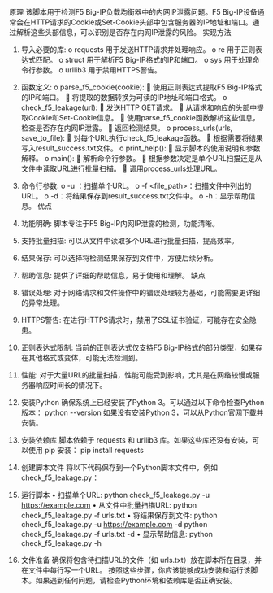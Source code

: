 原理
该脚本用于检测F5 Big-IP负载均衡器中的内网IP泄露问题。F5 Big-IP设备通常会在HTTP请求的Cookie或Set-Cookie头部中包含服务器的IP地址和端口。通过解析这些头部信息，可以识别是否存在内网IP泄露的风险。
实现方法
1.	导入必要的库:
o	requests 用于发送HTTP请求并处理响应。
o	re 用于正则表达式匹配。
o	struct 用于解析F5 Big-IP格式的IP和端口。
o	sys 用于处理命令行参数。
o	urllib3 用于禁用HTTPS警告。
2.	函数定义:
o	parse_f5_cookie(cookie):
	使用正则表达式提取F5 Big-IP格式的IP和端口。
	将提取的数据转换为可读的IP地址和端口格式。
o	check_f5_leakage(url):
	发送HTTP GET请求。
	从请求和响应的头部中提取Cookie和Set-Cookie信息。
	使用parse_f5_cookie函数解析这些信息，检查是否存在内网IP泄露。
	返回检测结果。
o	process_urls(urls, save_to_file):
	对每个URL执行check_f5_leakage函数。
	根据需要将结果写入result_success.txt文件。
o	print_help():
	显示脚本的使用说明和参数解释。
o	main():
	解析命令行参数。
	根据参数决定是单个URL扫描还是从文件中读取URL进行批量扫描。
	调用process_urls处理URL。
3.	命令行参数:
o	-u <url>：扫描单个URL。
o	-f <file_path>：扫描文件中列出的URL。
o	-d：将结果保存到result_success.txt文件中。
o	-h：显示帮助信息。
优点
1.	功能明确: 脚本专注于F5 Big-IP内网IP泄露的检测，功能清晰。
2.	支持批量扫描: 可以从文件中读取多个URL进行批量扫描，提高效率。
3.	结果保存: 可以选择将检测结果保存到文件中，方便后续分析。
4.	帮助信息: 提供了详细的帮助信息，易于使用和理解。
缺点
1.	错误处理: 对于网络请求和文件操作中的错误处理较为基础，可能需要更详细的异常处理。
2.	HTTPS警告: 在进行HTTPS请求时，禁用了SSL证书验证，可能存在安全隐患。
3.	正则表达式限制: 当前的正则表达式仅支持F5 Big-IP格式的部分类型，如果存在其他格式或变体，可能无法检测到。
4.	性能: 对于大量URL的批量扫描，性能可能受到影响，尤其是在网络较慢或服务器响应时间长的情况下。


1. 安装Python
确保系统上已经安装了Python 3。可以通过以下命令检查Python版本：
python --version
如果没有安装Python 3，可以从Python官网下载并安装。
2. 安装依赖库
脚本依赖于 requests 和 urllib3 库。如果这些库还没有安装，可以使用 pip 安装：
pip install requests
3. 创建脚本文件
将以下代码保存到一个Python脚本文件中，例如 check_f5_leakage.py：
4. 运行脚本
•	扫描单个URL:
python check_f5_leakage.py -u https://example.com
•	从文件中批量扫描URL:
python check_f5_leakage.py -f urls.txt
•	将结果保存到文件:
python check_f5_leakage.py -u https://example.com -d
python check_f5_leakage.py -f urls.txt -d
•	显示帮助信息:
python check_f5_leakage.py -h
5. 文件准备
确保将包含待扫描URL的文件（如 urls.txt）放在脚本所在目录，并在文件中每行写一个URL。
按照这些步骤，你应该能够成功安装和运行该脚本。如果遇到任何问题，请检查Python环境和依赖库是否正确安装。



